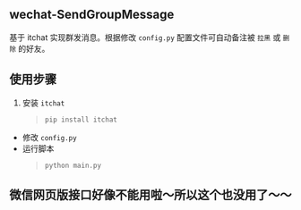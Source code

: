 ## wechat-SendGroupMessage

基于 itchat 实现群发消息。根据修改 `config.py` 配置文件可自动备注被 `拉黑` 或 `删除` 的好友。

## 使用步骤

1. 安装 `itchat`
    > `pip install itchat`
- 修改 `config.py`
- 运行脚本
    > `python main.py`
    
## 微信网页版接口好像不能用啦～所以这个也没用了～～
